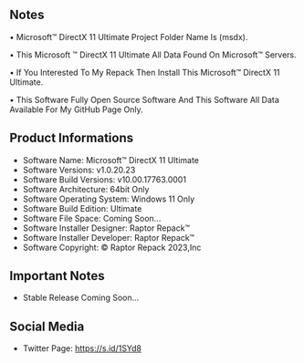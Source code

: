 Notes
-----

• Microsoft™ DirectX 11 Ultimate Project Folder Name Is (msdx).

• This Microsoft ™ DirectX 11 Ultimate All Data Found On Microsoft™ Servers.

• If You Interested To My Repack Then Install This Microsoft™ DirectX 11 Ultimate.

• This Software Fully Open Source Software And This Software All Data Available For My GitHub Page Only.

Product Informations
--------------------
- Software Name: Microsoft™ DirectX 11 Ultimate 
- Software Versions: v1.0.20.23
- Software Build Versions: v10.00.17763.0001
- Software Architecture: 64bit Only
- Software Operating System: Windows 11 Only
- Software Build Edition: Ultimate
- Software File Space: Coming Soon...
- Software Installer Designer: Raptor Repack™
- Software Installer Developer: Raptor Repack™
- Software Copyright: © Raptor Repack 2023,Inc

Important Notes
---------------
- Stable Release Coming Soon...

Social Media
------------
- Twitter Page: https://s.id/1SYd8
